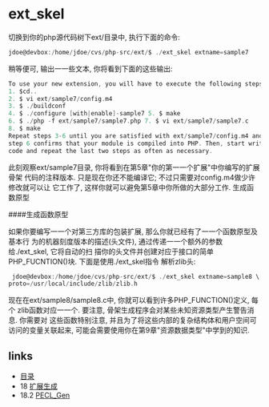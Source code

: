 # ext_skel

切换到你的php源代码树下ext/目录中, 执行下面的命令:

````c
jdoe@devbox:/home/jdoe/cvs/php-src/ext/$ ./ext_skel extname=sample7
````

稍等便可, 输出⼀一些文本, 你将看到下面的这些输出:

````c
To use your new extension, you will have to execute the following steps:1. $cd..2. $ vi ext/sample7/config.m43. $ ./buildconf4. $ ./configure [with|enable]-sample7 5. $ make6. $ ./php -f ext/sample7/sample7.php 7. $ vi ext/sample7/sample7.c8. $ makeRepeat steps 3-6 until you are satisfied with ext/sample7/config.m4 andstep 6 confirms that your module is compiled into PHP. Then, start writingcode and repeat the last two steps as often as necessary.
````

此刻观察ext/sample7目录, 你将看到在第5章"你的第⼀一个扩展"中你编写的扩展骨架 代码的注释版本. 只是现在你还不能编译它; 不过只需要对config.m4做少许修改就可以让 它工作了, 这样你就可以避免第5章中你所做的大部分工作.生成函数原型
####生成函数原型
如果你要编写⼀一个对第三方库的包装扩展, 那么你就已经有了⼀一个函数原型及基本行 为的机器刻度版本的描述(头文件), 通过传递⼀一个额外的参数给./ext_skel, 它将自动的扫 描你的头文件并创建对应于接口的简单PHP_FUCNTION()块. 下面是使用./ext_skel指令 解析zlib头:
````c
￼jdoe@devbox:/home/jdoe/cvs/php-src/ext/$ ./ext_skel extname=sample8 \proto=/usr/local/include/zlib/zlib.h
````

现在在ext/sample8/sample8.c中, 你就可以看到许多PHP_FUNCTION()定义, 每个 zlib函数对应⼀一个. 要注意, 骨架生成程序会对某些未知资源类型产生警告消息. 你需要对 这些函数特别注意, 并且为了将这些内部的复杂结构体和用户空间可访问的变量关联起来, 可能会需要使用你在第9章"资源数据类型"中学到的知识.

## links
   * [目录](<preface.md>)
   * 18 [扩展生成](<18.md>)
   * 18.2 [PECL_Gen](<18.2.md>)
